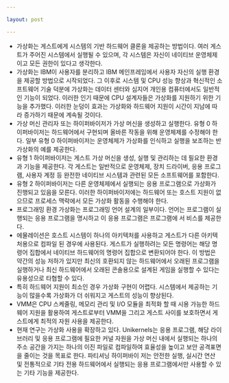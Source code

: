 ```yaml
---

layout: post

---
```


- 가상화는 게스트에게 시스템의 기반 하드웨어 클론을 제공하는 방법이다. 여러 게스트가 주어진 시스템에서 실행될 수 있으며, 각 시스템은 자신이 네이티브 운영체제이고 모든 권한이 있다고 생각한다.
- 가상화는 IBM이 사용자를 분리하고 IBM 메인프레임에서 사용자 자신의 실행 환경을 제공할 방법으로 시작되었다. 그 이후로 시스템 및 CPU 성능 향상과 혁신적인 소프트웨어 기술 덕분에 가상화는 데이터 센터와 심지어 개인용 컴퓨터에서도 일반적인 기능이 되었다. 이러한 인기 때문에 CPU 설계자들은 가상화를 지원하기 위한 기능을 추가했다. 이러한 눈덩이 효과는 가상화와 하드웨어 지원이 시간이 지남에 따라 증가하기 때문에 계속될 것이다.
- 가상 머신 관리자 또는 하이퍼바이저가 가상 머신을 생성하고 실행한다. 유형 0 하이퍼바이저는 하드웨어에서 구현되며 올바른 작동을 위해 운영체제를 수정해야 한다. 일부 유형 0 하이퍼바이저는 운영체제가 가상화를 인식하고 실행을 보조하는 반가상화의 예를 제공한다.
- 유형 1 하이퍼바이저는 게스트 가상 머신을 생성, 실행 및 관리하는 데 필요한 환경과 기능을 제공한다. 각 게스트는 일반적으로 운영체제, 장치 드라이버, 응용 프로그램, 사용자 계정 등 완전한 네이티브 시스템과 관련된 모든 소프트웨어를 포함한다.
- 유형 2 하이퍼바이저는 다른 운영체제에서 실행되는 응용 프로그램으로 가상화가 진행되고 있음을 모른다. 이러한 하이퍼바이저에는 하드웨어 또는 호스트 지원이 없으므로 프로세스 맥락에서 모든 가상화 활동을 수행해야 한다.
- 프로그래밍 환경 가상화는 프로그래밍 언어 설계의 일부이다. 언어는 프로그램이 실행되는 응용 프로그램을 명시하고 이 응용 프로그램은 프로그램에 서 비스를 제공한다.
- 에물레이션은 호스트 시스템이 하나의 아키텍처를 사용하고 게스트가 다른 아키텍처용으로 컴파일 된 경우에 사용된다. 게스트가 실행하려는 모든 명령어는 해당 명령어 집합에서 네이티브 하드웨어의 명령어 집합으로 변환되어야 한다. 이 방법은 약간의 성능 저하가 있지만 최신의 호환되지 않는 하드웨어에서 오래된 프로그램을 실행하거나 최신 하드웨어에서 오래된 콘솔용으로 설계된 게임을 실행할 수 있다는 유용성으로 타협할 수 있다.
- 특히 하드웨어 지원이 최소인 경우 가상화 구현이 어렵다. 시스템에서 제공하는 기능이 많을수록 가상화가 더 쉬워지고 게스트의 성능이 향상된다.
- VMM은 CPU 스케줄링, 메모리 관리 및 I/O 모듈을 최적화 할 때 시용 가능한 하드웨어 지원을 활용하여 게스트로부터 VMM을 그리고 게스트 사이를 보호하면서 게스트에게 최적의 자원 사용을 제공한다.
- 현재 연구는 가상화 사용을 확장하고 있다. Unikernels는 응용 프로그램, 해당 라이브러리 및 응용 프로그램에 필요한 커널 자원을 가상 머신 내에서 실행되는 하나의 주소 공간을 가지는 하나의 이진 파일로 컴파일하여 효율성을 높이고 보안 공격표면을 줄이는 것을 목표로 한다. 파티셔닝 하이퍼바이 저는 안전한 실행, 실시간 연산 및 전통적으로 기타 전용 하드웨어에서 실행되는 응용 프로그램에서만 사용할 수 있는 기타 기능을 제공한다.
